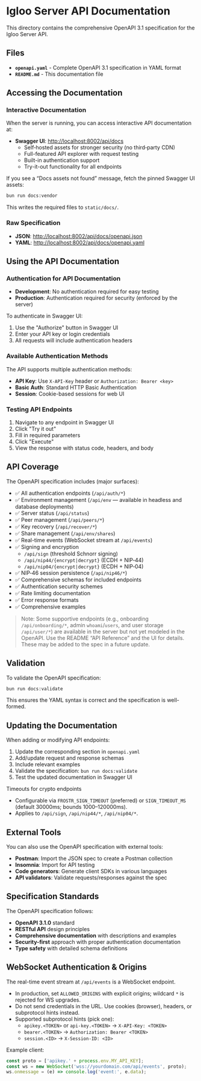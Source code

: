 # Igloo Server API Documentation

This directory contains the comprehensive OpenAPI 3.1 specification for the Igloo Server API.

## Files

- **`openapi.yaml`** - Complete OpenAPI 3.1 specification in YAML format
- **`README.md`** - This documentation file

## Accessing the Documentation

### Interactive Documentation

When the server is running, you can access interactive API documentation at:

- **Swagger UI**: [http://localhost:8002/api/docs](http://localhost:8002/api/docs)
  - Self‑hosted assets for stronger security (no third‑party CDN)
  - Full-featured API explorer with request testing
  - Built-in authentication support
  - Try-it-out functionality for all endpoints

If you see a “Docs assets not found” message, fetch the pinned Swagger UI assets:

```bash
bun run docs:vendor
```
This writes the required files to `static/docs/`.

### Raw Specification

- **JSON**: [http://localhost:8002/api/docs/openapi.json](http://localhost:8002/api/docs/openapi.json)
- **YAML**: [http://localhost:8002/api/docs/openapi.yaml](http://localhost:8002/api/docs/openapi.yaml)

## Using the API Documentation

### Authentication for API Documentation

- **Development**: No authentication required for easy testing
- **Production**: Authentication required for security (enforced by the server)

To authenticate in Swagger UI:
1. Use the "Authorize" button in Swagger UI
2. Enter your API key or login credentials
3. All requests will include authentication headers

### Available Authentication Methods

The API supports multiple authentication methods:

- **API Key**: Use `X-API-Key` header or `Authorization: Bearer <key>`
- **Basic Auth**: Standard HTTP Basic Authentication  
- **Session**: Cookie-based sessions for web UI

### Testing API Endpoints

1. Navigate to any endpoint in Swagger UI
2. Click "Try it out"
3. Fill in required parameters
4. Click "Execute"
5. View the response with status code, headers, and body

## API Coverage

The OpenAPI specification includes (major surfaces):

- ✅ All authentication endpoints (`/api/auth/*`)
- ✅ Environment management (`/api/env` — available in headless and database deployments)
- ✅ Server status (`/api/status`)
- ✅ Peer management (`/api/peers/*`)
- ✅ Key recovery (`/api/recover/*`)
- ✅ Share management (`/api/env/shares`)
- ✅ Real-time events (WebSocket stream at `/api/events`)
- ✅ Signing and encryption
  - `/api/sign` (threshold Schnorr signing)
  - `/api/nip44/{encrypt|decrypt}` (ECDH + NIP‑44)
  - `/api/nip04/{encrypt|decrypt}` (ECDH + NIP‑04)
- ✅ NIP‑46 session persistence (`/api/nip46/*`)
- ✅ Comprehensive schemas for included endpoints
- ✅ Authentication security schemes
- ✅ Rate limiting documentation
- ✅ Error response formats
- ✅ Comprehensive examples

> Note: Some supportive endpoints (e.g., onboarding `/api/onboarding/*`, admin `whoami`/`users`, and user storage `/api/user/*`) are available in the server but not yet modeled in the OpenAPI. Use the README “API Reference” and the UI for details. These may be added to the spec in a future update.

## Validation

To validate the OpenAPI specification:

```bash
bun run docs:validate
```

This ensures the YAML syntax is correct and the specification is well-formed.

## Updating the Documentation

When adding or modifying API endpoints:

1. Update the corresponding section in `openapi.yaml`
2. Add/update request and response schemas
3. Include relevant examples
4. Validate the specification: `bun run docs:validate`
5. Test the updated documentation in Swagger UI

Timeouts for crypto endpoints
- Configurable via `FROSTR_SIGN_TIMEOUT` (preferred) or `SIGN_TIMEOUT_MS` (default 30000ms; bounds 1000–120000ms).
- Applies to `/api/sign`, `/api/nip44/*`, `/api/nip04/*`.

## External Tools

You can also use the OpenAPI specification with external tools:

- **Postman**: Import the JSON spec to create a Postman collection
- **Insomnia**: Import for API testing
- **Code generators**: Generate client SDKs in various languages
- **API validators**: Validate requests/responses against the spec

## Specification Standards

The OpenAPI specification follows:

- **OpenAPI 3.1.0** standard
- **RESTful API** design principles
- **Comprehensive documentation** with descriptions and examples
- **Security-first** approach with proper authentication documentation
- **Type safety** with detailed schema definitions 

## WebSocket Authentication & Origins

The real-time event stream at `/api/events` is a WebSocket endpoint.

- In production, set `ALLOWED_ORIGINS` with explicit origins; wildcard `*` is rejected for WS upgrades.
- Do not send credentials in the URL. Use cookies (browser), headers, or subprotocol hints instead.
- Supported subprotocol hints (pick one):
  - `apikey.<TOKEN>` or `api-key.<TOKEN>` → `X-API-Key: <TOKEN>`
  - `bearer.<TOKEN>` → `Authorization: Bearer <TOKEN>`
  - `session.<ID>` → `X-Session-ID: <ID>`

Example client:

```ts
const proto = ['apikey.' + process.env.MY_API_KEY];
const ws = new WebSocket('wss://yourdomain.com/api/events', proto);
ws.onmessage = (e) => console.log('event:', e.data);
```
